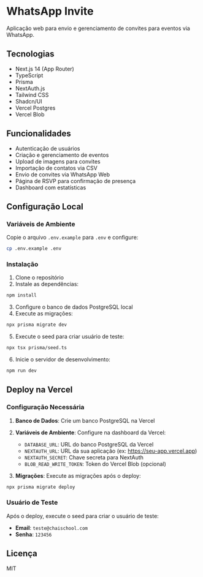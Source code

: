 # WhatsApp Invite

Aplicação web para envio e gerenciamento de convites para eventos via WhatsApp.

## Tecnologias

* Next.js 14 (App Router)
* TypeScript
* Prisma
* NextAuth.js
* Tailwind CSS
* Shadcn/UI
* Vercel Postgres
* Vercel Blob

## Funcionalidades

* Autenticação de usuários
* Criação e gerenciamento de eventos
* Upload de imagens para convites
* Importação de contatos via CSV
* Envio de convites via WhatsApp Web
* Página de RSVP para confirmação de presença
* Dashboard com estatísticas

## Configuração Local

### Variáveis de Ambiente

Copie o arquivo `.env.example` para `.env` e configure:

```bash
cp .env.example .env
```

### Instalação

1. Clone o repositório
2. Instale as dependências:

```bash
npm install
```

3. Configure o banco de dados PostgreSQL local
4. Execute as migrações:

```bash
npx prisma migrate dev
```

5. Execute o seed para criar usuário de teste:

```bash
npx tsx prisma/seed.ts
```

6. Inicie o servidor de desenvolvimento:

```bash
npm run dev
```

## Deploy na Vercel

### Configuração Necessária

1. **Banco de Dados**: Crie um banco PostgreSQL na Vercel
2. **Variáveis de Ambiente**: Configure na dashboard da Vercel:
   - `DATABASE_URL`: URL do banco PostgreSQL da Vercel
   - `NEXTAUTH_URL`: URL da sua aplicação (ex: https://seu-app.vercel.app)
   - `NEXTAUTH_SECRET`: Chave secreta para NextAuth
   - `BLOB_READ_WRITE_TOKEN`: Token do Vercel Blob (opcional)

3. **Migrações**: Execute as migrações após o deploy:

```bash
npx prisma migrate deploy
```

### Usuário de Teste

Após o deploy, execute o seed para criar o usuário de teste:

- **Email**: `teste@chaischool.com`
- **Senha**: `123456`

## Licença

MIT